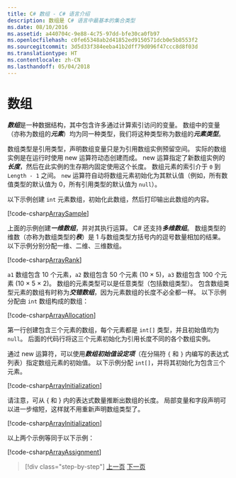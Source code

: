 ```yaml
---
title: C# 数组 - C# 语言介绍
description: 数组是 C# 语言中最基本的集合类型
ms.date: 08/10/2016
ms.assetid: a440704c-9e88-4c75-97dd-bfe30ca0fb97
ms.openlocfilehash: c0fe65348ab2d41852ed9150571dcb0e5b8553f2
ms.sourcegitcommit: 3d5d33f384eeba41b2dff79d096f47ccc8d8f03d
ms.translationtype: HT
ms.contentlocale: zh-CN
ms.lasthandoff: 05/04/2018
---
```

# <a name="arrays"></a>数组

***数组***是一种数据结构，其中包含许多通过计算索引访问的变量。 数组中的变量（亦称为数组的***元素***）均为同一种类型，我们将这种类型称为数组的***元素类型***。

数组类型是引用类型，声明数组变量只是为引用数组实例预留空间。 实际的数组实例是在运行时使用 new 运算符动态创建而成。 new 运算指定了新数组实例的***长度***，然后在此实例的生存期内固定使用这个长度。 数组元素的索引介于 `0` 到 `Length - 1` 之间。 `new` 运算符自动将数组元素初始化为其默认值（例如，所有数值类型的默认值为 0，所有引用类型的默认值为 `null`）。

以下示例创建 `int` 元素数组，初始化此数组，然后打印输出此数组的内容。

[!code-csharp[ArraySample](../../../samples/snippets/csharp/tour/arrays/Program.cs#L3-L18)]

上面的示例创建***一维数组***，并对其执行运算。 C# 还支持***多维数组***。 数组类型的维数（亦称为数组类型的***秩***）是 1 与数组类型方括号内的逗号数量相加的结果。 以下示例分别分配一维、二维、三维数组。

[!code-csharp[ArrayRank](../../../samples/snippets/csharp/tour/arrays/Program.cs#L24-L26)]

`a1` 数组包含 10 个元素，`a2` 数组包含 50 个元素 (10 × 5)，`a3` 数组包含 100 个元素 (10 × 5 × 2)。
数组的元素类型可以是任意类型（包括数组类型）。 包含数组类型元素的数组有时称为***交错数组***，因为元素数组的长度不必全都一样。 以下示例分配由 `int` 数组构成的数组：

[!code-csharp[ArrayAllocation](../../../samples/snippets/csharp/tour/arrays/Program.cs#L31-L34)]

第一行创建包含三个元素的数组，每个元素都是 `int[]` 类型，并且初始值均为 `null`。 后面的代码行将这三个元素初始化为引用长度不同的各个数组实例。

通过 new 运算符，可以使用***数组初始值设定项***（在分隔符 `{` 和 `}` 内编写的表达式列表）指定数组元素的初始值。 以下示例分配 `int[]`，并将其初始化为包含三个元素。

[!code-csharp[ArrayInitialization](../../../samples/snippets/csharp/tour/arrays/Program.cs#L39-L39)]

请注意，可从 { 和 } 内的表达式数量推断出数组的长度。 局部变量和字段声明可以进一步缩短，这样就不用重新声明数组类型了。

[!code-csharp[ArrayInitialization](../../../samples/snippets/csharp/tour/arrays/Program.cs#L44-L44)]

以上两个示例等同于以下示例：

[!code-csharp[ArrayAssignment](../../../samples/snippets/csharp/tour/arrays/Program.cs#L49-L53)]

>[!div class="step-by-step"]
[上一页](structs.md)
[下一页](interfaces.md)

